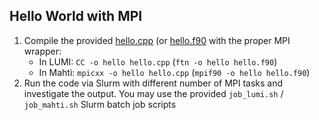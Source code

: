 <!--
SPDX-FileCopyrightText: 2019 CSC - IT Center for Science Ltd. <www.csc.fi>

SPDX-License-Identifier: CC-BY-4.0
-->

## Hello World with MPI

1. Compile the provided [hello.cpp](hello.cpp) (or [hello.f90](hello.f90) with the proper MPI wrapper:
   - In LUMI: `CC -o hello hello.cpp` (`ftn -o hello hello.f90`)
   - In Mahti: `mpicxx -o hello hello.cpp` (`mpif90 -o hello hello.f90`)
2. Run the code via Slurm with different number of MPI tasks and investigate the output.
   You may use the provided `job_lumi.sh` / `job_mahti.sh` Slurm batch job scripts
